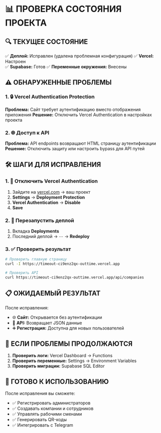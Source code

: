 # 📊 ПРОВЕРКА СОСТОЯНИЯ ПРОЕКТА

## 🔍 ТЕКУЩЕЕ СОСТОЯНИЕ

✅ **Деплой:** Исправлен (удалена проблемная конфигурация)
✅ **Vercel:** Настроен  
✅ **Supabase:** Готов
✅ **Переменные окружения:** Внесены

## ⚠️ ОБНАРУЖЕННЫЕ ПРОБЛЕМЫ

### 1. 🔒 Vercel Authentication Protection
**Проблема:** Сайт требует аутентификацию вместо отображения приложения
**Решение:** Отключить Vercel Authentication в настройках проекта

### 2. 🌐 Доступ к API
**Проблема:** API endpoints возвращают HTML страницу аутентификации
**Решение:** Отключить защиту или настроить bypass для API путей

## 🛠️ ШАГИ ДЛЯ ИСПРАВЛЕНИЯ

### 1. 🔧 Отключить Vercel Authentication

1. Зайдите на [vercel.com](https://vercel.com) → ваш проект
2. **Settings** → **Deployment Protection** 
3. **Vercel Authentication** → **Disable**
4. **Save**

### 2. 🔄 Перезапустить деплой

1. Вкладка **Deployments**
2. Последний деплой → ⋯ → **Redeploy**

### 3. ✅ Проверить результат

```bash
# Проверить главную страницу
curl -I https://timeout-ci9enz2qx-outtime.vercel.app

# Проверить API
curl https://timeout-ci9enz2qx-outtime.vercel.app/api/companies
```

## 📋 ОЖИДАЕМЫЙ РЕЗУЛЬТАТ

После исправления:
- 🌐 **Сайт:** Открывается без аутентификации
- 🔗 **API:** Возвращает JSON данные
- ➕ **Регистрация:** Доступна для новых пользователей

## 🚨 ЕСЛИ ПРОБЛЕМЫ ПРОДОЛЖАЮТСЯ

1. **Проверить логи:** Vercel Dashboard → Functions
2. **Проверить переменные:** Settings → Environment Variables  
3. **Проверить миграции:** Supabase SQL Editor

## 🎯 ГОТОВО К ИСПОЛЬЗОВАНИЮ

После исправления вы сможете:
- ✅ Регистрировать администраторов
- ✅ Создавать компании и сотрудников
- ✅ Управлять рабочими сменами
- ✅ Генерировать QR-коды
- ✅ Интегрировать с Telegram